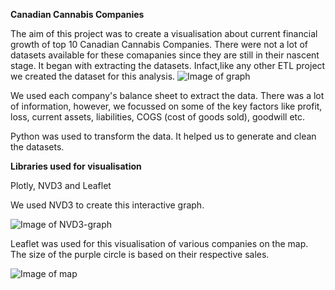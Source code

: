 **Canadian Cannabis Companies**

The aim of this project was to create a visualisation about current financial growth of top 10 Canadian Cannabis Companies. 
There were not a lot of datasets available for these comapanies since they are still in their nascent stage. It began with extracting the datasets. Infact,like any other ETL project we created the dataset for this analysis.
![Image of graph](https://github.com/Levishantz/Project_2_Cannabis/blob/master/balance_sheet_bar.png)

We used each company's balance sheet to extract the data. There was a lot of information, however, we focussed on some of the key factors like profit, loss, current assets, liabilities, COGS (cost of goods sold), goodwill etc.

Python was used to transform the data. It helped us to generate and clean the datasets.



**Libraries used for visualisation**

Plotly, NVD3 and Leaflet

We used NVD3 to create this interactive graph.


![Image of NVD3-graph](https://github.com/Levishantz/Project_2_Cannabis/blob/master/nvd3_bar_current_assets_and_equty.png)

Leaflet was used  for this visualisation of various companies on the map. The size of the purple circle is based on their 
respective sales.

![Image of map](https://github.com/Levishantz/Project_2_Cannabis/blob/master/map_screenshot.png)
